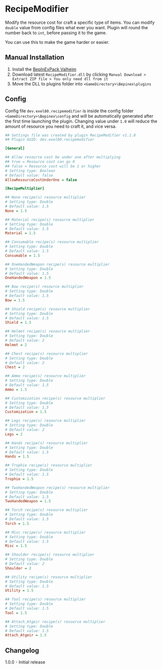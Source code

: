 ﻿# RecipeModifier

Modify the resource cost for craft a specific type of items. You can modify ``double`` value from config files what ever you want.
Plugin will round the number back to ``int``, before passing it to the game.

You can use this to make the game harder or easier.

## Manual Installation
1. Install the [BepInExPack Valheim](https://valheim.thunderstore.io/package/denikson/BepInExPack_Valheim/)
2. Download latest ``RecipeModifier.dll`` by clicking ``Manual Download > Extract ZIP file > You only need dll from it``
3. Move the DLL to plugins folder into ``<GameDirectory>\Bepinex\plugins``

## Config
Config file ``dev.exel80.recipemodifier`` is inside the config folder ``<GameDirectory>\Bepinex\config`` and will be automatically generated after the first time launching the plugin.
Changing value under ``1.0`` will reduce the amount of resource you need to craft it, and vice versa. 

```ini
## Settings file was created by plugin RecipeModifier v1.1.0
## Plugin GUID: dev.exel80.recipemodifier

[General]

## Allow resource cost be under one after multiplying
## true = Resource cost can go 0
## false = Resource cost will be 1 or higher
# Setting type: Boolean
# Default value: false
AllowResourceCostUnderOne = false

[RecipeMultiplier]

## None recipe(s) resource multiplier
# Setting type: Double
# Default value: 1.5
None = 1.5

## Material recipe(s) resource multiplier
# Setting type: Double
# Default value: 1.5
Material = 1.5

## Consumable recipe(s) resource multiplier
# Setting type: Double
# Default value: 1.5
Consumable = 1.5

## OneHandedWeapon recipe(s) resource multiplier
# Setting type: Double
# Default value: 1.5
OneHandedWeapon = 1.5

## Bow recipe(s) resource multiplier
# Setting type: Double
# Default value: 1.5
Bow = 1.5

## Shield recipe(s) resource multiplier
# Setting type: Double
# Default value: 1.5
Shield = 1.5

## Helmet recipe(s) resource multiplier
# Setting type: Double
# Default value: 2
Helmet = 2

## Chest recipe(s) resource multiplier
# Setting type: Double
# Default value: 2
Chest = 2

## Ammo recipe(s) resource multiplier
# Setting type: Double
# Default value: 1.5
Ammo = 1.5

## Customization recipe(s) resource multiplier
# Setting type: Double
# Default value: 1.5
Customization = 1.5

## Legs recipe(s) resource multiplier
# Setting type: Double
# Default value: 2
Legs = 2

## Hands recipe(s) resource multiplier
# Setting type: Double
# Default value: 1.5
Hands = 1.5

## Trophie recipe(s) resource multiplier
# Setting type: Double
# Default value: 1.5
Trophie = 1.5

## TwoHandedWeapon recipe(s) resource multiplier
# Setting type: Double
# Default value: 1.5
TwoHandedWeapon = 1.5

## Torch recipe(s) resource multiplier
# Setting type: Double
# Default value: 1.5
Torch = 1.5

## Misc recipe(s) resource multiplier
# Setting type: Double
# Default value: 1.5
Misc = 1.5

## Shoulder recipe(s) resource multiplier
# Setting type: Double
# Default value: 2
Shoulder = 2

## Utility recipe(s) resource multiplier
# Setting type: Double
# Default value: 1.5
Utility = 1.5

## Tool recipe(s) resource multiplier
# Setting type: Double
# Default value: 1.5
Tool = 1.5

## Attach_Atgeir recipe(s) resource multiplier
# Setting type: Double
# Default value: 1.5
Attach_Atgeir = 1.5
```

## Changelog
1.0.0 - Initial release